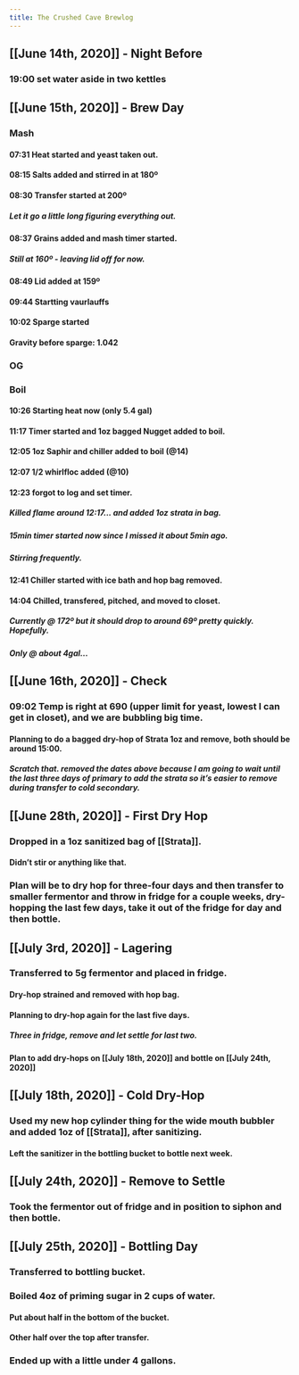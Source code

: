 ```yaml
---
title: The Crushed Cave Brewlog
---
```


## [[June 14th, 2020]] - Night Before
### 19:00 set water aside in two kettles

## [[June 15th, 2020]] - Brew Day
### Mash
#### 07:31 Heat started and yeast taken out. 

#### 08:15 Salts added and stirred in at 180º

#### 08:30 Transfer started at 200º
##### Let it go a little long figuring everything out.

#### 08:37 Grains added and mash timer started.
##### Still at 160º - leaving lid off for now.

#### 08:49 Lid added at 159º

#### 09:44 Startting vaurlauffs

#### 10:02 Sparge started

#### Gravity before sparge: 1.042

### OG
#### 

### Boil
#### 10:26 Starting heat now (only 5.4 gal)

#### 11:17 Timer started and 1oz bagged Nugget added to boil.

#### 12:05 1oz Saphir and chiller added to boil (@14)

#### 12:07 1/2 whirlfloc added (@10)

#### 12:23 forgot to log and set timer.
##### Killed flame around 12:17... and added 1oz strata in bag.

##### 15min timer started now since I missed it about 5min ago.

##### Stirring frequently.

#### 12:41 Chiller started with ice bath and hop bag removed.

#### 14:04 Chilled, transfered, pitched, and moved to closet.
##### Currently @ 172º but it should drop to around 69º pretty quickly. Hopefully.

##### Only @ about 4gal...

## [[June 16th, 2020]] - Check
### 09:02 Temp is right at 690 (upper limit for yeast, lowest I can get in closet), and we are bubbling big time. 
#### Planning to do a bagged dry-hop of Strata 1oz and remove, both should be around 15:00. 
##### Scratch that. removed the dates above because I am going to wait until the last three days of primary to add the strata so it’s easier to remove during transfer to cold secondary. 

## [[June 28th, 2020]] - First Dry Hop
### Dropped in a 1oz sanitized bag of [[Strata]]. 
#### Didn’t stir or anything like that. 

### Plan will be to dry hop for three-four days and then transfer to smaller fermentor and throw in fridge for a couple weeks, dry-hopping the last few days, take it out of the fridge for day and then bottle.

## [[July 3rd, 2020]] - Lagering
### Transferred to 5g fermentor and placed in fridge. 
#### Dry-hop strained and removed with hop bag. 

#### Planning to dry-hop again for the last five days. 
##### Three in fridge, remove and let settle for last two. 

#### Plan to add dry-hops on [[July 18th, 2020]] and bottle on [[July 24th, 2020]]

## [[July 18th, 2020]] - Cold Dry-Hop
### Used my new hop cylinder thing for the wide mouth bubbler and added 1oz of [[Strata]], after sanitizing.
#### Left the sanitizer in the bottling bucket to bottle next week.

## [[July 24th, 2020]] - Remove to Settle
### Took the fermentor out of fridge and in position to siphon and then bottle. 

## [[July 25th, 2020]] - Bottling Day
### Transferred to bottling bucket. 

### Boiled 4oz of priming sugar in 2 cups of water. 
#### Put about half in the bottom of the bucket. 

#### Other half over the top after transfer. 

### Ended up with a little under 4 gallons. 
